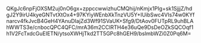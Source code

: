 QKgJc6npFjOXSM2uj0nO6gx+zppccwwizhuCMQhij/nKmjx1PIg+sk1SjjjZ/hdgJ2Y9irU4kyeGNTvtXtOx4+97KYiyWEnbXkTnzVU5Y+IUibSwc4VIs74w0KYfnarcv4fkJvcB4GeH4YAnuDIajZd3Wf91SVaUK+Sfg9/DtAov0FUTpRL9uhBLAhWWTS3e/cnbocQPC4QFC/mrA36m2CClRTH4e36uQe9DsDeOZkSQCOqf1h1V2FcTxdcGuEIETN/ytsoXWHjTkd2TT5GPc8hGEH9/bslmbWZi0Z0Pq6M=